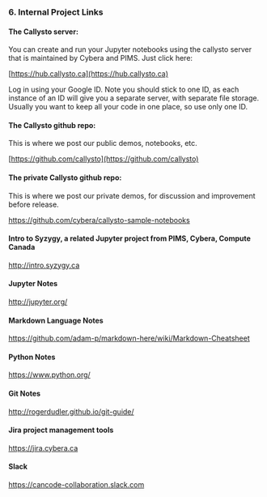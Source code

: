 ### 6. Internal Project Links

#### The Callysto server:
You can create and run your Jupyter notebooks using the callysto server that is maintained by Cybera and PIMS. Just click here:

[https://hub.callysto.ca](https://hub.callysto.ca)

Log in using your Google ID. Note you should stick to one ID, as each instance of an ID will give you a separate server, with separate file storage. Usually you want to keep all your code in one place, so use only one ID.

#### The Callysto github repo:
This is where we post our public demos, notebooks, etc.

[https://github.com/callysto](https://github.com/callysto)

#### The private Callysto github repo:
This is where we post our private demos, for discussion and improvement before release.

<https://github.com/cybera/callysto-sample-notebooks>

#### Intro to Syzygy, a related Jupyter project from PIMS, Cybera, Compute Canada
<http://intro.syzygy.ca>

#### Jupyter Notes
<http://jupyter.org/>

#### Markdown Language Notes
<https://github.com/adam-p/markdown-here/wiki/Markdown-Cheatsheet>

#### Python Notes
<https://www.python.org/>

#### Git Notes
<http://rogerdudler.github.io/git-guide/>

#### Jira project management tools
<https://jira.cybera.ca>

#### Slack 
https://cancode-collaboration.slack.com
